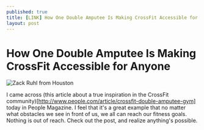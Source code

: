 ```yaml
---
published: true
title: [LINK] How One Double Amputee Is Making CrossFit Accessible for Anyone
layout: post
---
```

# How One Double Amputee Is Making CrossFit Accessible for Anyone

![Zack Ruhl from Houston](https://dl.dropboxusercontent.com/u/1084227/images/zack-ruhl-800.jpg)

I came across (this article about a true inspiration in the CrossFit community)[http://www.people.com/article/crossfit-double-amputee-gym] today in People Magazine. I feel that it's a great example that no matter what obstacles we see in front of us, we all can reach our fitness goals. Nothing is out of reach. Check out the post, and realize anything's possible.